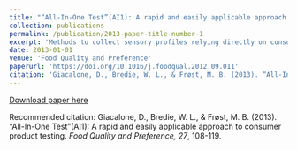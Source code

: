 ```yaml
---
title: "“All-In-One Test”(AI1): A rapid and easily applicable approach to consumer product testing"
collection: publications
permalink: /publication/2013-paper-title-number-1
excerpt: 'Methods to collect sensory profiles relying directly on consumers’ perceptions are increasingly employed. A consumer test method simultaneously collecting information about the consumer background, appropriateness rating for specific sensory properties, hedonic ratings and a sensory profile by the Check-All-That-Apply (CATA) technique is reported. In this exploratory “All-In-One Test” (AI1), subjects (N = 160) filled out a questionnaire with demographic and psychographic variables, and appropriateness ratings for specific sensory descriptors of beer...'
date: 2013-01-01
venue: 'Food Quality and Preference'
paperurl: 'https://doi.org/10.1016/j.foodqual.2012.09.011'
citation: 'Giacalone, D., Bredie, W. L., & Frøst, M. B. (2013). “All-In-One Test”(AI1): A rapid and easily applicable approach to consumer product testing. <i>Food Quality and Preference, 27</i>, 108-119.'
---
```


[Download paper here](https://github.com/yxj-HGNwmb5kdp8ewr/yxj-HGNwmb5kdp8ewr.github.io/blob/master/files/Giacalone%20et%20al%20(2013)%20Food%20Qual%20Prefer.pdf)

Recommended citation: Giacalone, D., Bredie, W. L., & Frøst, M. B. (2013). “All-In-One Test”(AI1): A rapid and easily applicable approach to consumer product testing. <i>Food Quality and Preference, 27</i>, 108-119.

